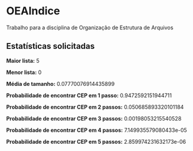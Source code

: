# OEAIndice
Trabalho para a disciplina de Organização de Estrutura de Arquivos

## Estatísticas solicitadas

**Maior lista:** 5

**Menor lista:** 0

**Média de tamanho:** 0.07770076914435899

**Probabilidade de encontrar CEP em 1 passo:** 0.9472592151944711

**Probabilidade de encontrar CEP em 2 passos:** 0.050685893320101184

**Probabilidade de encontrar CEP em 3 passos:** 0.00198053215540528

**Probabilidade de encontrar CEP em 4 passos:** 7.149935579080433e-05

**Probabilidade de encontrar CEP em 5 passos:** 2.859974231632173e-06

